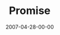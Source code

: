---
layout: message
category: message
series: "Ghost"
title: "Promise"
date: 2007-04-28-00-00
message_id: 21
audio-description: "Powerful and unpredictable, mysterious and tangible, invisible and real. Defying easy description, the Holy Spirit is no vague and impersonal force. This promised Counselor and Teacher has been sent to equip us, comfort us and fill us personally with the "
audio: "http://www.crossroads.net/audio/2007/2007_03_Ghost/Ghost_04_Promise_04-29-07_wells.mp3"
audio-title: "Promise"
audio-duration: "25:02"
---